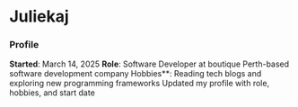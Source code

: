 
# Juliekaj

### Profile
**Started**: March 14, 2025
**Role**: Software Developer at boutique Perth-based software development company
Hobbies**: Reading tech blogs and exploring new programming frameworks
Updated my profile with role, hobbies, and start date
